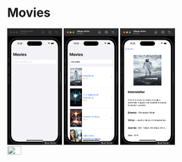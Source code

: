 # Movies

<img src="https://github.com/esahin99/Movies/blob/main/img/img1.png" width=25% height=25%>
<img src="https://github.com/esahin99/Movies/blob/main/img/img2.png" width=25% height=25%>
<img src="https://github.com/esahin99/Movies/blob/main/img/img3.png" width=25% height=25%>
<img src="https://github.com/esahin99/Movies/blob/main/img/Movies.gif" width="25%" height="25%" />
